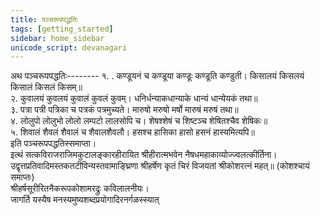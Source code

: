 ```yaml
---
title: पञ्चरूपपद्धतिः
tags: [getting_started]
sidebar: home_sidebar
unicode_script: devanagari  
---
```

  अथ पञ्चरूपपद्धतिः--------
१. . कण्डूयनं च कण्डूया कण्डूः कण्डूति कण्डुती। किसालयं किसलयं किसालं किसलं किसम्॥  
२. कुवालयं कुवलयं कुवालं कुवलं कुवम्। धनिर्धन्याकधान्याके धान्यं धान्येयकं तथा॥  
३. पत्रा पत्री पत्रिका च पत्रकं पत्रमुच्यते। मारुषो मरुषो मर्षो मारुषं मरुषं तथा॥  
४. लोलुपो लोलुभो लोलो लम्पटो लालसोपि च। शेषश्शेषं च शिष्टञ्च शेषितश्चैव शेषिकः॥  
५. शिवालं शैवलं शैवालं च शैवालशैवलौ। हसश्च हासिका हासो हसनं हास्यमित्यपि॥  
                इति पञ्चरूपपद्धतिस्समाप्ता।  
इत्थं सत्कविराजराजिमकुटालङ्कारहीरायित श्रीहीरात्मभवेन नैषधमहाकाव्योज्ज्वलत्कीर्तिना।  
उद्वृत्तप्रतिवादिमस्तकतटीविन्यस्तवामाङ्घ्रिणा श्रीहर्षेण कृतं चिरं विजयतां श्रीकोशरत्नं महत्॥ (कोशश्चायं समाप्तः)  
     श्रीहर्षसूरीरितनैकरूपकोशामरद्रुः कविलालनीयः।  
      जागर्ति यस्यैष मनस्यमुष्यशब्दप्रयोगादिरनर्गळस्स्यात्
